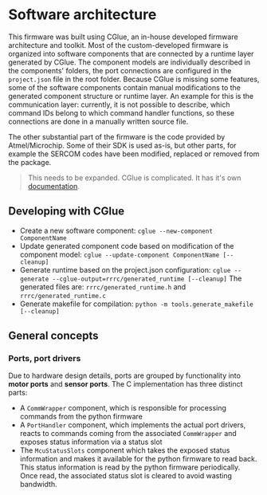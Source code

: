 Software architecture
=====================

This firmware was built using CGlue, an in-house developed firmware architecture and toolkit. Most of the custom-developed firmware is organized into
software components that are connected by a runtime layer generated by CGlue. The component models are individually described in the components' folders,
the port connections are configured in the `project.json` file in the root folder.
Because CGlue is missing some features, some of the software components contain manual modifications to the generated component structure or runtime layer.
An example for this is the communication layer: currently, it is not possible to describe, which command IDs belong to which command handler functions,
so these connections are done in a manually written source file.

The other substantial part of the firmware is the code provided by Atmel/Microchip. Some of their SDK is used as-is, but other parts, for example the
SERCOM codes have been modified, replaced or removed from the package.

> This needs to be expanded. CGlue is complicated. It has it's own [documentation](https://github.com/STEAM-Academy-PRO/revolution-robotics-CGlue?tab=readme-ov-file#cglue--).

Developing with CGlue
---------------------

* Create a new software component: `cglue --new-component ComponentName`
* Update generated component code based on modification of the component model: `cglue --update-component ComponentName [--cleanup]`
* Generate runtime based on the project.json configuration: `cglue --generate --cglue-output=rrrc/generated_runtime [--cleanup]`
  The generated files are: `rrrc/generated_runtime.h` and `rrrc/generated_runtime.c`
* Generate makefile for compilation: `python -m tools.generate_makefile [--cleanup]`

General concepts
----------------

### Ports, port drivers

Due to hardware design details, ports are grouped by functionality into **motor ports** and **sensor ports**.
The C implementation has three distinct parts:
- A `CommWrapper` component, which is responsible for processing commands from the python firmware
- A `PortHandler` component, which implements the actual port drivers, reacts to commands coming
  from the associated `CommWrapper` and exposes status information via a status slot
- The `McuStatusSlots` component which takes the exposed status information and makes it available
  for the python firmware to read back. This status information is read by the python firmware
  periodically. Once read, the associated status slot is cleared to avoid wasting bandwidth.